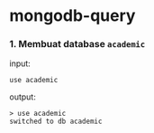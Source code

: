 # mongodb-query

### 1. Membuat database `academic`

input:

`use academic`

output:

```
> use academic
switched to db academic
```
